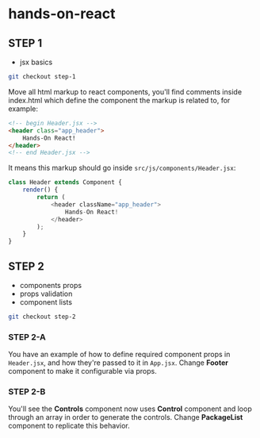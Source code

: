 # hands-on-react

## STEP 1

- jsx basics

```sh
git checkout step-1
```

Move all html markup to react components, you'll find comments inside index.html
which define the component the markup is related to, for example:

```html
<!-- begin Header.jsx -->
<header class="app_header">
    Hands-On React!
</header>
<!-- end Header.jsx -->
```

It means this markup should go inside `src/js/components/Header.jsx`:

```javascript
class Header extends Component {
    render() {
        return (
            <header className="app_header">
                Hands-On React!
            </header>
        );
    }
}
```


## STEP 2

- components props
- props validation
- component lists

```sh
git checkout step-2
```

### STEP 2-A

You have an example of how to define required component props in `Header.jsx`, and how they're passed to it in `App.jsx`.
Change **Footer** component to make it configurable via props.

### STEP 2-B

You'll see the **Controls** component now uses **Control** component and loop through an array in order to generate the controls.
Change **PackageList** component to replicate this behavior.
